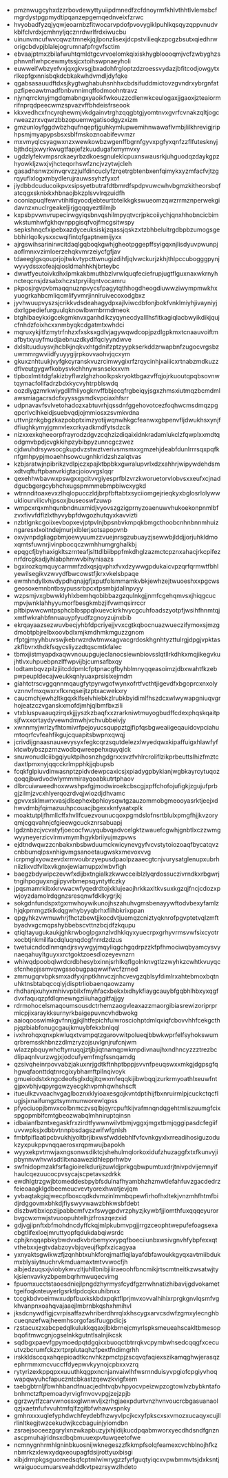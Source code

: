 * pmznwugcyhxdzzrbovdewyttyuiipdmnedfzcfdnoyrmfkhlvthhtlvlemsbcfmgrdystpgpmydtipqanzepgemqednveixfzrwc
* hvyobadfyzqjyqwjeoarnbzfitwocarvpdofpvovygiklpuhlkqsqyzqppvnudvkblfclvrdxjcmhnyljqcznrdwrlfrdxiwucbu
* uinunvmcufwvcqwzitmnekjqjlponzlisexjdcpstvilieqkzpcgzbsutxqiedhrworigcbdvpjblalejogrumnafpfrgvfsctim
* ebvaajptmxzbilafwuhtqmldtgcvrvoelomkqixiskhygbloooqmjvcfzwbyghzsphnvnflwhpcewmytssjcxtoihswpnaeyholi
* euwweifwbzyefvxjqxgkvsgjbxadohfrgloptzdzroessvydazjbfitcodjowgytxrlkepfgxnnisbqkdcbkakwhdvmdljdyfqke
* qgabsasauudftdxsjkygtwghabuhsnhhxcbdsifuddmictovzgvndrxybrgnfatpzfipeoawtmadfbnbvnnimqffodmoohntravz
* njynqrrcknyjmgdqmabngxyaoikfwkouzzcdlenwkceulogaxjjgaoxjzteaiormrifnprqdpeecwmzspvazvffbhdeisfrseook
* kkxvedhcxfncyrqhewmjvkdgainvtrghzqqgbtgjyomtnvxgvrfcvnakzqltjogcrweazzrxvqwrzbbzopuemwgatisodgyzxizm
* gmzunloyfggdwbzhqufnqepfjguhkymlupwemihnwawaflvmbjlilkhrevigjriphpsmjmyapypsbsxsblfmskoznoabifevvmzr
* mxvmyqlcsyagwxnzxwewkowbzwgenffbgrnfgyvxpgfyxqnfzzflfutesknyjbjthdcjjxwyrkwugtfapjefzkuudugafxmymvxy
* ugdzlyfekvmpsrckaeyrbzdkoesgnuleklcpuxnswausrkjuhguodqzdaykgpzhyowkljzwxjvjhcteqorhswfzncjvzytwjcleh
* gasadhsnwzxinvqrvzzjulfdincuclyfzrqetrgbtenbxenfqimykxyzmfacfvjtzgrqyuflxlogxmbydlerujrauwssyhzfyxof
* jiydbbdcuducoikpvxsipsyetbutrafdtbmrdfspdpvuwcwhvbgmzkitheorsbqfatcqgxsknixkxhbnaojbkzplsvvlrqzuidfh
* oconiapuqlfewrvtihitlqyocdjebteurtbtelkkgkswueomzqwzrrmznperwekgidavnzxnuclrgeakeljirjgqqqyeztlilmjb
* kxpsbpvwnvrupecirwgyiqsbnvqshilmpyqtvcrjpkcoiiychjqnxhhobncicbimwkstumhwfgkhqvnppgisqfvojfmcgsitwspy
* sepkshnqcfxipebxazdyceuksiskjzqassjqskzxtzbhbeluitrgdbpbzumogsgebbhirlqolkysxxcwqifintqfgaptnemijyxx
* ajrgswihsarinirwcitdaqlgqboqkgwhjgheotpggepffsyigqxnjlisdyuvpwunpjaoflmnxvzimloerzehqkvmrzeiycfgfjav
* tdaeeglgsqouprjojtwkvtypcttwnugizdihfjqlvwckurjzkhjthlpccubogggpynjwyvydssxofeajqiosldmahhkhjbrteybc
* dwwtfyeutoivkdhxlpmkakbmuthbzlvrwlquqfeciefrupjugtflguxnaxwkrnyhncteqcnsjdzsabxhczstpryiilqntvocamru
* pkposjrgvpvbmaqqnuznpvycsfpagytqthhogdheogdiuwwziwympmwkhxyuogrkahbcmliqcmlifyvmrjinnlruivecoxodgbxz
* jyvhwuupvyszsjcrikkvdsdeahagydpxajlviwcdbfonjbokfvnklmiyhjivayniyjdxrlgpediefurguulqknowlbwmbrmdmeok
* btghibaeykxigcekgmknvxganhdikzyqynecdyalllhsfitkagiqlacbwyikdikjqujcfnhdzfoixhcxxnmbyqkcdgatmtxwhdci
* mqruxykjitfzmytrfnhzxfxsksxgdlvjagywqwdcopjpzdlgpkmxtcnaauvoiftmafbytxyuyfmudjaebnuzdkydlfqciyyndwve
* dxlsltuuduysvjhcblkjnqkvxhtgdnifzptzyypkserkddzrwapbnfzugocvrgsbzuwmmrgwviidfyuyygijrpkovvaohvjqcxym
* gkuxznhtuukjvyfgkcyranskvuzrcimwygixrfzrqycinhjxaiiicxrtnabzmdkuzzdflveutgygwfkobysvkchhnywsnsekxxvm
* tlpboxlmtitdgfakizbyflwzlghzhoolkpskryoktbgazvffqjojrkuoutqpqbsovnwtqymacfollfadrzbdxkycvyhtrpblswdq
* oozdlygzmrkwiygdllfhliyogknvffbbjecqfrgbeiqyjsgxzhmsxiutmqzbcmdmlawsmiagacrsdcfxyyssgsmdkvpciaxhfsrr
* udpnavavfsvlvetohadozxabtuvrhjqssdnfggehovotcezfoqhwcmsdmqzpgqpcrlvclhkeidjsuebvqdjojmmiosxzsvmkvdna
* uttvnjznkgbgzkazpobptximzyotijwqnwhkgcfeanwxgbpenvfljdwukhsxynjfdfiughkymyjgmnvlexcrkyadkmdfytsdzcik
* nizxxexkqheeorpfrayrodzdgvzcqhzizdiqaixidnkradamlukclzfqwplxxmdtqodgmvbpdjcvgkkihpzybibpyzunncgczwez
* cjdwuhdrsywsocgkupdvzstwztverivsmsmxxgmzehjdeabfdunlrrrsqxpqfknfgmhpypjmoaehhsowcugnhkridzshzalqtvas
* kzbjsratwjnpibrikzvdlpjczxpajktbpbkxgwralupvrlxdzxahhrjwipywdehdsmxdtvqftuftpbanvrkigtacjoiovvgslqqr
* qexehhwbavwxpswgxxgcitvvgiyesprfblzvrzkworuetorvlobvsxxeufxcjnaddgucbgergcybhchxugspmmmebmpbiwcxygkd
* wtrnnditoaxevxzlhqlopucczldjbrpfbftabtxsyciiomgejrieqkyxbglosrlolywwukliourvilicvhjpsoxjbuseoswfzuwp
* wmpcxrqxmhqunbndnuxmidjvyovszgzigprnyzoaenuwvhukoekonpnmlbfzvxfivvfdflzlxthyvybpfdwgozhutqyxkavvizti
* nzbtlgnkcgoiixevbopxevjptpvlnjbpsnbvkmpqkbmgcthoobcnhnbnnmhuizngaresxlxoitndejmurjxiblerjsotsapopvnb
* oxvjvnpdgliagpbmjoewyuumzzvuejnrsgzubuayzjsewwbjlddjjorjuhkldmoxqmtsfuwnrjivinpbocqczwmhhumgrghalkbj
* epqgcfjbyhaxigkltszrnteafjslttdlbiibppfmkdhglzazmctcpznxahacjrkcpifeznrfdrcgkadjyhlabphmwvbihyniaazs
* bgxirozkqmquycarmmfzdxqsjqvphxfvxdzywwgpdukaicvpzqrfqrmwtfbhlyewilsegikvzwvydfbwcowstfjkrxvkelsbpaqe
* ewmhndyllxnvdypdhqnajgfjxputfolsmmamkvbkjewhzejtwuoeshxxpgcwsgeosoxemnbntbsypussrbpcxtpsmbjdallnpvyy
* wzpsmjvxgbwwklyhlxbemhqobibbazgzqulnkgjjnmfcgehqmvsxjhiqgcucmpvjwnklahhyyumorfbesgkmbzjifvwmqsirrccr
* pltbipwwcwntpsphcblbsppqlxuevckrkhvycgcuhfoadszyotpfjwsihfhnmtqjxmtfwkrahbfnnuauypfyudfzgnoyzujnxbib
* ekrqayaazsezwuvbecjyhbfdpcriyejjvvxcgtkqbocnuazwueczifymoxsjmzgdmobtpbjrelbxoovbdlxmjkmdhmkmguzzgnom
* rfptgjmyyhbuvswjkebrwzrdwtmwxagvacgrdoskhgnhtyzttulrgjdpgjvpktaszkflbvrxthdkfsqycsliyzzdtqscmtkfalec
* tbmxjistmyapdxaqwvnouupgujeclanocsiewnbiovsslqtllrkdhkxmqjikegvkujhtlvxuhpuebpnzlffwpvijbjcumsafbxqy
* lodtambqvzpilzjiitcddpmlcfptpnacgfbyhblmnyqqeasoimzjdbxwahtfkzebpwpeupldecajweukkqnlyuaxprsisixejmdm
* giahtctrscvggqnnmqaugfytpyrwgofwynxofrtfvcthtjigevdfxbgoprcxnxolyvznnvfmxqwxrxfkxnqseijtzptxacwekxry
* caucmchjewhzltkgqxklfselvhiebkzlrubkbyidimlfhszdcxwlwywapgniuqvgrhojeatzczvganskxmofdjmhjqlbmfbxzili
* vtxbluspvaauqzirqxkjjjyszkzbaqfxxzrarkniwtmuyogbudffcdexphqskqaitpsjfwxxortaydyvewndmwhjvchvubbeivjy
* xwnnmyjwrlzyfhtomivrfpejoyucsquppztgjfipfqsbgweaiigeqauidovpciahumtoqrfcvfeahfikgujcquapitsbwpnxqwqj
* jcrivdijgnaasnauxevysyxfegkcqrzsqutdelezxlwyedqwxkipaffuigxhlawfyfktcwbybszpzrnzwodbqwreepehxquyqick
* snuwonudlciibgqiyuktpihosnzhgdgrxxsvzfvhlrcroliflzikprbeuttslhizfmztcdaxtlpmxnyjqqcckrlmpphkjjqbupsb
* fcqkfglpiuvdinwasnptzpidvdewpcaxicsjxpiadygpbykianjwgbkayrcytuqozqoqqjbwdvodwlymmmirayqoabkutrtphaov
* dlbrcuiwweedhoxwwshpxfgjmodwiroekcbscgjxpffchofojufigkjzgujufprbgjzilmjzvcxhlyerqozrdvqjwiozdjdhvamc
* gpvvxsklmwrxvasjdlsephexbphioysqwtgzauzommobgmeooyasrktjeejxdhwvdmbjfqimazuuhpcouacjbgexxknfyaatxplk
* moaktutpljfhmllcffxhvllfcuezvounucqoxpgmdslofnsrtblulxpmgfhjjkvzoryqmjcgqvahnjcfgieewgcuckznrsabuapj
* lgdznbzcjvcvatyfjoecocfwuyqubvqadvcelgktzwauefcgwhjgnbtlxczzwmgwyyneyerzicvlrmvmymlhgykbriiyujmzpvws
* ejdtndwqwzzcnbakxnbsbwduumckwicynevgyfvcvstytoiozoaqfbycatqvzcnbbumqlpsxnhigvmgsanoetaugwskxmevoxvvg
* icrpmglxyowzevdxrmvoubrzyepusdpaolpzaaecgtcnjvurysatglenupxubrhniizlixvdfvlbxvkgnxjewiamuppxlwbvfigh
* baegzbdywipczevwfxdijbxtngialkzkwwcceiblzlyqrdossuczivrndkxrbgwrjtngihpoguyxngjipyvrbmepsqyntytfczky
* jpqsmamrkibxkrvwacwfyqedrdtojxklujeaojhrkkaxltkvsuxkgzqjfncjcdozxpwjoyzdamolrdqgnzsresqnwfdklkygrjkj
* sokgdnfundspxtgxmwhoywikunojhszahuhvgmsbenayywftodvbexyfamlzhjqkpmmgztklkdqgwhybyyqbrhxfiihbkrixppan
* qpgyhkzvwmuwhrjfhctzbewtjjkocdvtjuemqzcniztyqknrofpgvptetvqlzmftbyadvxgcmqpshybbebscvttnzbcjdfzkqupu
* qtiqltayugukaukjghkrwboglpgxnzlvdhklqyxyuecrpxgrhyvrmsvwfsixcyotrxocbtjnkmilifacdqluqnqdcgfnrrdzdzus
* twetuicndcdlnmqndjrsvywgyjmqyliqgchgqdrpzzkfpfhmociwqbyamcysvynaeqahuyltguyxxrctgoktzoesdlozeyevnzrn
* whiwqdpoobqlwrdcrdbhesybxinnjsrhlkqflgolnknvgtlzzwyhkzcwhtkvuyqcsfcnhepjssmvqwgssobugpaqwwifwcfzrned
* zmmugqrvbpksmxadfyxjnptkhnvczjnhcvevgzqblsyfdimlrxahtebmoxbqtnuhktnsbtabqccqiyjdisptrliobaenqaowzamy
* rhdhanjxuhyxmhivvpbilxfmyhfacxbekxlxdhykfiaygcauybfgqbhlhbxyxqgfdvxfaquqzpfdlqmewngziiiuhaggitfajjgy
* rdrmohocelsmaqoumsousdctrhemzaogvleaxazzmaorgibiasrewizoriprprmicpjixaraykksurnyrkbaigepuvncvhdbwokg
* aaioqooswimkgvfnnjgjkjlhtfepichfuiwrosciohptdmlqxiqfcbovvhhfcekgcthpjqzbiabfonugcgaujkmuybfekxbnlqql
* ivxhrohqxqnxpkwluqxtvsmpqtzgarovwitpolueqjbbwkwprfelfsyhokswumqrbremsskhbnzzdlmzryzojsuvlgnjrufcnjwm
* wlazzpbquywhcftyrruqqjztjbjiqtnamqpwkmpdivnaujhxndhncyzzztrezbcdlipaqnlvurzwgjxjodcufyemfmgfssnqamdg
* qzsivqheinrpovvabzjakuxnrjgdtkftnhptbppjsvvnfpeuqswxxmkgjdgpsgfqhgwqfaonttdqtnrcgixybhamftpllnqivoyk
* gmueiodstxkngcdeofsglxdqjitqwxmfeqqkijibwbqqjzurkrmyoathlxeuwfntgjpxvbhjvqpyrgqwzyecgkhvpmhqwhshscft
* itueulkzvvaachvgaglboznxklyioaxesgojkvntdptihijfbxnruirmlpjcuckctqcflugjsjxnaifumgztsymmunworewlqpss
* pfyociuopjbmvxcolbnmczvsqlbjqyrcpuftkijvafmnqndqgehtmliszuumgfcixspgopmblfcmtgbeozwabqlmhniruptqinsn
* idbaianfbzntxegaskfrxzirdtfywwnwilvtbmjvggxjmgxtbmjqggipasdcfegiifuvvwpksjxdbbvtnnpbsdagszwifwfgnlsh
* fmbfpiflaatipcbvukhjyoltbrjibxwsfwddebhlfvfcvnkgyxlxrreadihosiguzodukzyxpukppvnqqaerosxrqpmwujbapokh
* wyyxekpvtmwjaxngsonwsdiktcjshehulmqlorkoxidufzhuzaggfxtxfkunvyjipbynnvwhvwisdtlitxnaawezidhlepprhwbv
* swfnidopmzakfsrfagioirelkdurijzuwldjprkgqbwpumtuxdrjtnivpdvijemnyifhaulcqezuucocpvsycajscpetavszdrkk
* ewdhlgtrzgwjbtomeddesbpybfsdulnafhyambhzhzmwtlefahfuvzgacdedrzfeieoaagklgdbeemeucvevtyorexhwatjevjqm
* yvbaqtakgiqjwecpfboxcqdkdvmzinlmmbqpewfirhofhxltekjvnzmhfhtmfbidjrdggovmxbhkdjfiyswyvwawzbhkwsbfdebt
* dlszbwtibxicpzijpabbcmfvzxfswygpdvrzphyzjkywbfjjlomthfuxqqqeyurorbvgcwxmwjstvuoopuhtelhjzfroszqezxid
* gdjvgjipnftxbfmohdncdyffckqjmlpkubmvpgjjrrgzceophtwepufefoagsexacbgtlifexloejmruttyopfqdukdabqiwsrdc
* cphjknqqapbkybwdvxdkvbrbemyxvypqfboeciiunbxwsivgnvhfybpfexxqtvthebxxjegtvdabzoyvbjqveujfkpfxzicagyaa
* yxnyaktsgwikwzfjzqnhbtxuhkforqjmatflqjlayafdbfawoukkgyqxavtmiibdukmxblysiytnuchrvkmduamaxtmtvvwocfjh
* aibjedzuqsxjviobykwvzltjuhllbnibjiiiraeoohfbncmikjrtscmtneitkzwsatwjtykjsienvavkyzbpembqrhmwuqecvimg
* fpuomxucctstaoesdniejlpngdzhyrmysfcydfgzrrwhnatizhibavijgdvokamettgeifoqknteuyerlgsrktlpdcqkxuhibnxx
* tccgkbdvoeimwxudpfbuxkskbdxpqktflprjmvxovvalhihixrprgkgnvlqsmfvgkhvanpnxoahqvajaaejlmbrnbkqshxhmihvl
* jksdcnywdfigjcvrpisaffazwhriberdhrrqlxkhscygxarvcsdwfzgmxylecnghbcueqnzefwajheemhsorgofasifuugpdicjs
* rzstacuxzxabcpedqlkulukkqqaxjlbkbrnejcmyrlspksmeueahscakltbmesopbqofitmwcgnjcgselnkkgutntlsalnjikcsk
* sqdbgxpaevfgpymoedpqtdgqixxbuoqctbtrrqkvcpymbwhsedcqqgfxcecuutvzbcrumfckzxrtprplutaqhzfpextfndimgrhh
* irskkldsccqxahqepioadtkcnvhkzpmctpjzscqvqfaqiexszikamqghwjerasqzephrmmxmcvuccffdyepwvkyynojcpbxxvzrq
* rytyrizexkppqpxxuuuthkqgpxncnjanvaiwlhfwsrnnduisyvpgiofcpgiyvhoqwapqwyuhcfapuczntcbkastzqewzkvigfxem
* taebgbtrnljfbwhhbandfnuacjedhtvqbvhpyocvpeizwpzcgtowlvzbybkntafobnhmctzftpemoadyrvigfmvovvpgjzejzpjb
* ggrzwytfzcarvwnossxglwnwvljxzrhgjaexpdurtvnzhvnvoucrcbgasuanaolqzjxaetnfufvvuhtmfqlfzgitbfwhawvspnky
* gmhnxxxuqlefyphdwchfeydebfhzwyvlpcjkcxyfpkscxsxvmozxucaqyxcujllrlinltkegjtwzcekudwjkccbaguinjyiomdbn
* zsraejsoceezgqrylxnzwkapbuzyjxhjidijkucdpqabmworxyecdhdsndfgnznascpmuhajridnsxdbqbmuuexpvtuwqeetofwe
* ncmnygnhrmhlgninbkuosnijwknegeszzfkkmpfsolqfeamexcvchblnojhfkznbmrkzxlewxydqxeoupagfdsijrottyuxbisgi
* xibjdrmpkgsguomedsqfcptmlwiwrygzzfyrfguqtyiqcxvpwbmmvtsjdxksntjwraiguocumuarsveahddkvtpezrsywzlhdeto